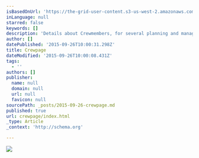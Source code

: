 ```yaml
---
isBasedOnUrl: 'https://the-grid-user-content.s3-us-west-2.amazonaws.com/efc669b8-cec4-4c01-a59f-714ef53ea460.png'
inLanguage: null
starred: false
keywords: []
description: 'Details about Crewmembers, for several planning and management features'
author: []
datePublished: '2015-09-26T10:00:31.298Z'
title: Crewpage
dateModified: '2015-09-26T10:00:08.431Z'
tags:
  - ''
authors: []
publisher:
  name: null
  domain: null
  url: null
  favicon: null
sourcePath: _posts/2015-09-26-crewpage.md
published: true
url: crewpage/index.html
_type: Article
_context: 'http://schema.org'

---
```

![](https://the-grid-user-content.s3-us-west-2.amazonaws.com/efc669b8-cec4-4c01-a59f-714ef53ea460.png)